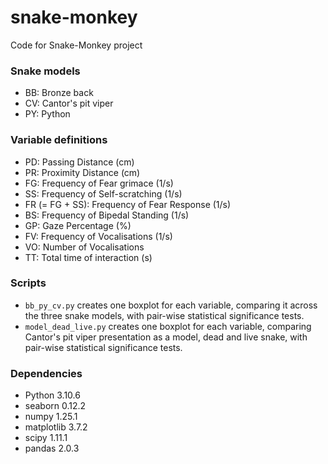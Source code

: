 # snake-monkey
Code for Snake-Monkey project

### Snake models
- BB: Bronze back
- CV: Cantor's pit viper
- PY: Python

### Variable definitions
- PD: Passing Distance (cm)
- PR: Proximity Distance (cm)
- FG: Frequency of Fear grimace (1/s)
- SS: Frequency of Self-scratching (1/s) 
- FR (= FG + SS): Frequency of Fear Response (1/s) 
- BS: Frequency of Bipedal Standing (1/s)
- GP: Gaze Percentage (%)
- FV: Frequency of Vocalisations (1/s)
- VO: Number of Vocalisations
- TT: Total time of interaction (s)

### Scripts
- `bb_py_cv.py` creates one boxplot for each variable, comparing it across the three snake models, with pair-wise statistical significance tests.
- `model_dead_live.py` creates one boxplot for each variable, comparing Cantor's pit viper presentation as a model, dead and live snake, with pair-wise statistical significance tests.

### Dependencies
- Python 3.10.6
- seaborn 0.12.2
- numpy 1.25.1
- matplotlib 3.7.2
- scipy 1.11.1
- pandas 2.0.3
